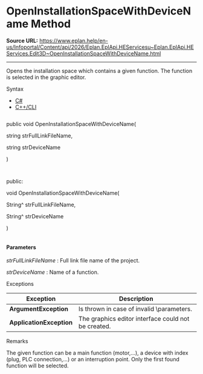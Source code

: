 # OpenInstallationSpaceWithDeviceName Method

**Source URL:** https://www.eplan.help/en-us/Infoportal/Content/api/2026/Eplan.EplApi.HEServicesu~Eplan.EplApi.HEServices.Edit3D~OpenInstallationSpaceWithDeviceName.html

---

Opens the installation space which contains a given function. The function is selected in the graphic editor.

Syntax

- [C#](#i-syntax-CS)
- [C++/CLI](#i-syntax-CPP2005)

```
```
public void OpenInstallationSpaceWithDeviceName( 

   string strFullLinkFileName,

   string strDeviceName

)
```
```

```
```
public:

void OpenInstallationSpaceWithDeviceName( 

   String^ strFullLinkFileName,

   String^ strDeviceName

)
```
```

#### Parameters

*strFullLinkFileName*
:   Full link file name of the project.

*strDeviceName*
:   Name of a function.

Exceptions

| Exception | Description |
| --- | --- |
| **ArgumentException** | Is thrown in case of invalid \parameters. |
| **ApplicationException** | The graphics editor interface could not be created. |

Remarks

The given function can be a main function (motor,...), a device with index (plug, PLC connection,...) or an interruption point. Only the first found function will be selected.
